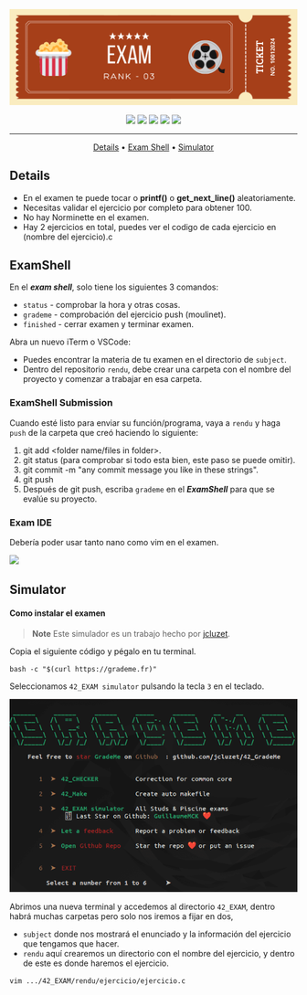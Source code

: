 ![exam_rank_03](./assets/exam_rank_03_header.png)

<div align="center">
	<img src="https://img.shields.io/badge/status-finished-success?color=%23A63F19&style=flat" />
	<img src="https://img.shields.io/badge/score-100%20%2F%20100-success?color=%23A63F19&style=flat" />
	<img src="https://img.shields.io/badge/evaluated-10%20%2F%2001%20%2F%202024-success?color=%23A63F19&style=flat" />
	<img src="https://img.shields.io/badge/C-A63F19?style=flat&logo=c&logoColor=white" />
	<img src='https://img.shields.io/badge/Málaga-A63F19?style=flat&logo=42&logoColor=white'/>
</div>

---

<p align="center">
	<a href="#details">Details</a> •
	<a href="#examshell">Exam Shell</a> •
	<a href="#simulator">Simulator</a>
</p>

## Details
- En el examen te puede tocar o **printf()** o **get_next_line()** aleatoriamente.
- Necesitas validar el ejercicio por completo para obtener 100.
- No hay Norminette en el examen.
- Hay 2 ejercicios en total, puedes ver el codigo de cada ejercicio en (nombre del ejercicio).c

## ExamShell

En el ***exam shell***, solo tiene los siguientes 3 comandos:
- `status` - comprobar la hora y otras cosas.
- `grademe` - comprobación del ejercicio push (moulinet).
- `finished` - cerrar examen y terminar examen.

Abra un nuevo iTerm o VSCode:
- Puedes encontrar la materia de tu examen en el directorio de `subject`.
- Dentro del repositorio `rendu`, debe crear una carpeta con el nombre del proyecto y comenzar a trabajar en esa carpeta.

### ExamShell Submission
Cuando esté listo para enviar su función/programa, vaya a `rendu` y haga `push` de la carpeta que creó haciendo lo siguiente:
1. git add <folder name/files in folder>.
2. git status (para comprobar si todo esta bien, este paso se puede omitir).
3. git commit -m "any commit message you like in these strings".
4. git push
5. Después de git push, escriba `grademe` en el ***ExamShell*** para que se evalúe su proyecto.

### Exam IDE
Debería poder usar tanto nano como vim en el examen.
<p>
	<img src="https://skillicons.dev/icons?i=vim" />
</p>

## Simulator
#### Como instalar el examen

> **Note**
> Este simulador es un trabajo hecho por [jcluzet](https://github.com/JCluzet/).

Copia el siguiente código y pégalo en tu terminal.
```
bash -c "$(curl https://grademe.fr)"
```
Seleccionamos `42_EXAM simulator` pulsando la tecla `3` en el teclado.

[![img grademe 1](./assets/grademe_01.png)](https://grademe.fr/)

Abrimos una nueva terminal y accedemos al directorio `42_EXAM`, dentro habrá muchas carpetas pero solo nos iremos a fijar en dos,
- `subject` donde nos mostrará el enunciado y la información del ejercicio que tengamos que hacer.
- `rendu` aquí crearemos un directorio con el nombre del ejercicio, y dentro de este es donde haremos el ejercicio.
```bash
vim .../42_EXAM/rendu/ejercicio/ejercicio.c
```
